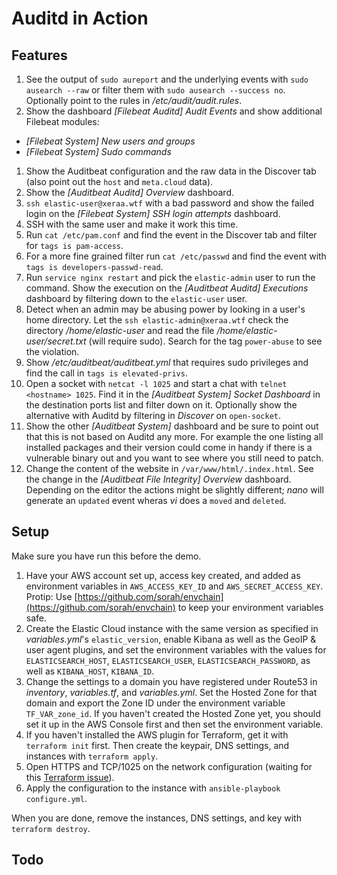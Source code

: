 # Auditd in Action



## Features

1. See the output of `sudo aureport` and the underlying events with `sudo ausearch --raw` or filter them with `sudo ausearch --success no`. Optionally point to the rules in */etc/audit/audit.rules*.
1. Show the dashboard *[Filebeat Auditd] Audit Events* and show additional Filebeat modules:
  * *[Filebeat System] New users and groups*
  * *[Filebeat System] Sudo commands*
1. Show the Auditbeat configuration and the raw data in the Discover tab (also point out the `host` and `meta.cloud` data).
1. Show the *[Auditbeat Auditd] Overview* dashboard.
1. `ssh elastic-user@xeraa.wtf` with a bad password and show the failed login on the *[Filebeat System] SSH login attempts* dashboard.
1. SSH with the same user and make it work this time.
1. Run `cat /etc/pam.conf` and find the event in the Discover tab and filter for `tags is pam-access`.
1. For a more fine grained filter run `cat /etc/passwd` and find the event with `tags is developers-passwd-read`.
1. Run `service nginx restart` and pick the `elastic-admin` user to run the command. Show the execution on the *[Auditbeat Auditd] Executions* dashboard by filtering down to the `elastic-user` user.
1. Detect when an admin may be abusing power by looking in a user's home directory. Let the `ssh elastic-admin@xeraa.wtf` check the directory */home/elastic-user* and read the file */home/elastic-user/secret.txt* (will require sudo). Search for the tag `power-abuse` to see the violation.
1. Show */etc/auditbeat/auditbeat.yml* that requires sudo privileges and find the call in `tags is elevated-privs`.
1. Open a socket with `netcat -l 1025` and start a chat with `telnet <hostname> 1025`. Find it in the *[Auditbeat System] Socket Dashboard* in the destination ports list and filter down on it. Optionally show the alternative with Auditd by filtering in *Discover* on `open-socket`.
1. Show the other *[Auditbeat System]* dashboard and be sure to point out that this is not based on Auditd any more. For example the one listing all installed packages and their version could come in handy if there is a vulnerable binary out and you want to see where you still need to patch.
1. Change the content of the website in `/var/www/html/.index.html`. See the change in the *[Auditbeat File Integrity] Overview* dashboard. Depending on the editor the actions might be slightly different; *nano* will generate an `updated` event wheras *vi* does a `moved` and `deleted`.



## Setup

Make sure you have run this before the demo.

1. Have your AWS account set up, access key created, and added as environment variables in `AWS_ACCESS_KEY_ID` and `AWS_SECRET_ACCESS_KEY`. Protip: Use [https://github.com/sorah/envchain](https://github.com/sorah/envchain) to keep your environment variables safe.
1. Create the Elastic Cloud instance with the same version as specified in *variables.yml*'s `elastic_version`, enable Kibana as well as the GeoIP & user agent plugins, and set the environment variables with the values for `ELASTICSEARCH_HOST`, `ELASTICSEARCH_USER`, `ELASTICSEARCH_PASSWORD`, as well as `KIBANA_HOST`, `KIBANA_ID`.
1. Change the settings to a domain you have registered under Route53 in *inventory*, *variables.tf*, and *variables.yml*. Set the Hosted Zone for that domain and export the Zone ID under the environment variable `TF_VAR_zone_id`. If you haven't created the Hosted Zone yet, you should set it up in the AWS Console first and then set the environment variable.
1. If you haven't installed the AWS plugin for Terraform, get it with `terraform init` first. Then create the keypair, DNS settings, and instances with `terraform apply`.
1. Open HTTPS and TCP/1025 on the network configuration (waiting for this [Terraform issue](https://github.com/terraform-providers/terraform-provider-aws/issues/700)).
1. Apply the configuration to the instance with `ansible-playbook configure.yml`.

When you are done, remove the instances, DNS settings, and key with `terraform destroy`.



## Todo

